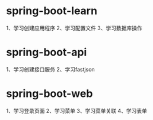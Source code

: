 # spring-boot-learn
1、学习创建应用程序
2、学习配置文件
3、学习数据库操作

# spring-boot-api
1、学习创建接口服务
2、学习fastjson

# spring-boot-web
1、学习登录页面
2、学习菜单
3、学习菜单关联
4、学习表单

